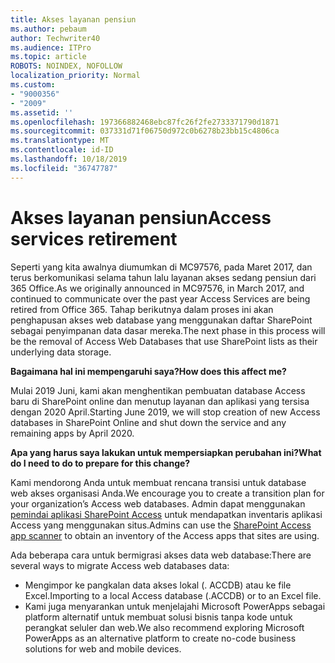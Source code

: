 ```yaml
---
title: Akses layanan pensiun
ms.author: pebaum
author: Techwriter40
ms.audience: ITPro
ms.topic: article
ROBOTS: NOINDEX, NOFOLLOW
localization_priority: Normal
ms.custom:
- "9000356"
- "2009"
ms.assetid: ''
ms.openlocfilehash: 197366882468ebc87fc26f2fe2733371790d1871
ms.sourcegitcommit: 037331d71f06750d972c0b6278b23bb15c4806ca
ms.translationtype: MT
ms.contentlocale: id-ID
ms.lasthandoff: 10/18/2019
ms.locfileid: "36747787"
---
```

# <a name="access-services-retirement"></a><span data-ttu-id="1cb13-102">Akses layanan pensiun</span><span class="sxs-lookup"><span data-stu-id="1cb13-102">Access services retirement</span></span>

<span data-ttu-id="1cb13-103">Seperti yang kita awalnya diumumkan di MC97576, pada Maret 2017, dan terus berkomunikasi selama tahun lalu layanan akses sedang pensiun dari 365 Office.</span><span class="sxs-lookup"><span data-stu-id="1cb13-103">As we originally announced in MC97576, in March 2017, and continued to communicate over the past year Access Services are being retired from Office 365.</span></span> <span data-ttu-id="1cb13-104">Tahap berikutnya dalam proses ini akan penghapusan akses web database yang menggunakan daftar SharePoint sebagai penyimpanan data dasar mereka.</span><span class="sxs-lookup"><span data-stu-id="1cb13-104">The next phase in this process will be the removal of Access Web Databases that use SharePoint lists as their underlying data storage.</span></span>

<span data-ttu-id="1cb13-105">**Bagaimana hal ini mempengaruhi saya?**</span><span class="sxs-lookup"><span data-stu-id="1cb13-105">**How does this affect me?**</span></span>

<span data-ttu-id="1cb13-106">Mulai 2019 Juni, kami akan menghentikan pembuatan database Access baru di SharePoint online dan menutup layanan dan aplikasi yang tersisa dengan 2020 April.</span><span class="sxs-lookup"><span data-stu-id="1cb13-106">Starting June 2019, we will stop creation of new Access databases in SharePoint Online and shut down the service and any remaining apps by April 2020.</span></span>

<span data-ttu-id="1cb13-107">**Apa yang harus saya lakukan untuk mempersiapkan perubahan ini?**</span><span class="sxs-lookup"><span data-stu-id="1cb13-107">**What do I need to do to prepare for this change?**</span></span>

<span data-ttu-id="1cb13-108">Kami mendorong Anda untuk membuat rencana transisi untuk database web akses organisasi Anda.</span><span class="sxs-lookup"><span data-stu-id="1cb13-108">We encourage you to create a transition plan for your organization’s Access web databases.</span></span> <span data-ttu-id="1cb13-109">Admin dapat menggunakan [pemindai aplikasi SharePoint Access](https://github.com/SharePoint/PnP-Tools/tree/master/Solutions/SharePoint.AccessApp.Scanner) untuk mendapatkan inventaris aplikasi Access yang menggunakan situs.</span><span class="sxs-lookup"><span data-stu-id="1cb13-109">Admins can use the [SharePoint Access app scanner](https://github.com/SharePoint/PnP-Tools/tree/master/Solutions/SharePoint.AccessApp.Scanner) to obtain an inventory of the Access apps that sites are using.</span></span>

<span data-ttu-id="1cb13-110">Ada beberapa cara untuk bermigrasi akses data web database:</span><span class="sxs-lookup"><span data-stu-id="1cb13-110">There are several ways to migrate Access web databases data:</span></span>

- <span data-ttu-id="1cb13-111">Mengimpor ke pangkalan data akses lokal (. ACCDB) atau ke file Excel.</span><span class="sxs-lookup"><span data-stu-id="1cb13-111">Importing to a local Access database (.ACCDB) or to an Excel file.</span></span>
- <span data-ttu-id="1cb13-112">Kami juga menyarankan untuk menjelajahi Microsoft PowerApps sebagai platform alternatif untuk membuat solusi bisnis tanpa kode untuk perangkat seluler dan web.</span><span class="sxs-lookup"><span data-stu-id="1cb13-112">We also recommend exploring Microsoft PowerApps as an alternative platform to create no-code business solutions for web and mobile devices.</span></span>